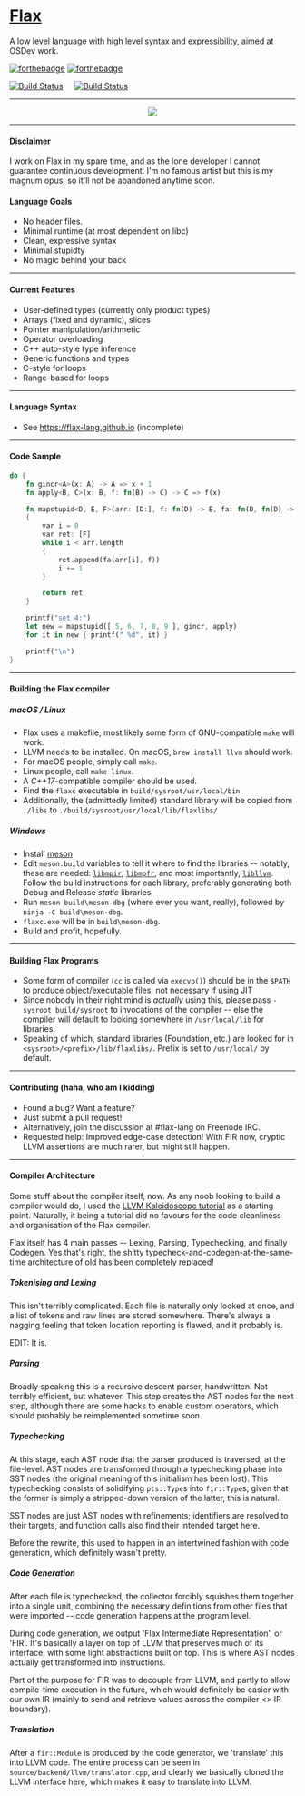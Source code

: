# [Flax](https://flax-lang.github.io)

A low level language with high level syntax and expressibility, aimed at OSDev work.


[![forthebadge](https://forthebadge.com/images/badges/made-with-crayons.svg)](http://forthebadge.com)
[![forthebadge](https://forthebadge.com/images/badges/built-with-resentment.svg)](http://forthebadge.com)

[![Build Status](https://semaphoreci.com/api/v1/zhiayang/flax/branches/develop/badge.svg)](https://semaphoreci.com/zhiayang/flax)
&nbsp;&nbsp;&nbsp;&nbsp;[![Build Status](https://travis-ci.org/flax-lang/flax.svg?branch=develop)](https://travis-ci.org/flax-lang/flax)



-----------------------------------------------


<p align="center">
  <img src="https://raw.githubusercontent.com/flax-lang/flax/develop/build/d20.gif" />
</p>



-----------------------------------------------

#### Disclaimer ####

I work on Flax in my spare time, and as the lone developer I cannot guarantee continuous development.
I'm no famous artist but this is my magnum opus, so it'll not be abandoned anytime soon.

#### Language Goals ####

- No header files.
- Minimal runtime (at most dependent on libc)
- Clean, expressive syntax
- Minimal stupidty
- No magic behind your back


-----------------------------------------------


#### Current Features ####

- User-defined types (currently only product types)
- Arrays (fixed and dynamic), slices
- Pointer manipulation/arithmetic
- Operator overloading
- C++ auto-style type inference
- Generic functions and types
- C-style for loops
- Range-based for loops

-----------------------------------------------


#### Language Syntax ####
- See https://flax-lang.github.io (incomplete)

-----------------------------------------------



#### Code Sample ####

```rust
do {
	fn gincr<A>(x: A) -> A => x + 1
	fn apply<B, C>(x: B, f: fn(B) -> C) -> C => f(x)

	fn mapstupid<D, E, F>(arr: [D:], f: fn(D) -> E, fa: fn(D, fn(D) -> E) -> F) -> [F]
	{
		var i = 0
		var ret: [F]
		while i < arr.length
		{
			ret.append(fa(arr[i], f))
			i += 1
		}

		return ret
	}

	printf("set 4:")
	let new = mapstupid([ 5, 6, 7, 8, 9 ], gincr, apply)
	for it in new { printf(" %d", it) }

	printf("\n")
}
```

-----------------------------------------------


#### Building the Flax compiler ####


##### macOS / Linux

- Flax uses a makefile; most likely some form of GNU-compatible `make` will work.
- LLVM needs to be installed. On macOS, `brew install llvm` should work.
- For macOS people, simply call `make`.
- Linux people, call `make linux`.
- A *C++17*-compatible compiler should be used.
- Find the `flaxc` executable in `build/sysroot/usr/local/bin`
- Additionally, the (admittedly limited) standard library will be copied from `./libs` to `./build/sysroot/usr/local/lib/flaxlibs/`


##### Windows

- Install [meson](https://mesonbuild.com/)
- Edit `meson.build` variables to tell it where to find the libraries -- notably, these are needed: [`libmpir`](http://mpir.org), [`libmpfr`](http://mpfr.org), and most importantly, [`libllvm`](http://llvm.org). Follow the build instructions for each library, preferably generating both Debug and Release *static* libraries.
- Run `meson build\meson-dbg` (where ever you want, really), followed by `ninja -C build\meson-dbg`.
- `flaxc.exe` will be in `build\meson-dbg`.
- Build and profit, hopefully.

-----------------------------------------------


#### Building Flax Programs ####

- Some form of compiler (`cc` is called via `execvp()`) should be in the `$PATH` to produce object/executable files; not necessary if using JIT
- Since nobody in their right mind is *actually* using this, please pass `-sysroot build/sysroot` to invocations of the compiler -- else the compiler will default to looking somewhere in `/usr/local/lib` for libraries.
- Speaking of which, standard libraries (Foundation, etc.) are looked for in `<sysroot>/<prefix>/lib/flaxlibs/`. Prefix is set to `/usr/local/` by default.


-----------------------------------------------


#### Contributing (haha, who am I kidding) ####

- Found a bug? Want a feature?
- Just submit a pull request!
- Alternatively, join the discussion at #flax-lang on Freenode IRC.
- Requested help: Improved edge-case detection! With FIR now, cryptic LLVM assertions are much rarer, but might still happen.


-----------------------------------------------


#### Compiler Architecture ####

Some stuff about the compiler itself, now. As any noob looking to build a compiler would do, I used the [LLVM Kaleidoscope tutorial](http://llvm.org/docs/tutorial/) as a starting point. Naturally, it being a tutorial did no favours for the code cleanliness and organisation of the Flax compiler.

Flax itself has 4 main passes -- Lexing, Parsing, Typechecking, and finally Codegen. Yes that's right, the shitty typecheck-and-codegen-at-the-same-time architecture of old has been completely replaced!


##### Tokenising and Lexing #####

This isn't terribly complicated. Each file is naturally only looked at once, and a list of tokens and raw lines are stored somewhere. There's always a nagging feeling that token location reporting is flawed, and it probably is.

EDIT: It is.


##### Parsing #####

Broadly speaking this is a recursive descent parser, handwritten. Not terribly efficient, but whatever. This step creates the AST nodes for the next step, although there are some hacks to enable custom operators, which should probably be reimplemented sometime soon.



##### Typechecking #####

At this stage, each AST node that the parser produced is traversed, at the file-level. AST nodes are transformed through a typechecking phase into SST nodes (the original meaning of this initialism has been lost). This typechecking consists of solidifying `pts::Type`s into `fir::Type`s; given that the former is simply a stripped-down version of the latter, this is natural.

SST nodes are just AST nodes with refinements; identifiers are resolved to their targets, and function calls also find their intended target here.

Before the rewrite, this used to happen in an intertwined fashion with code generation, which definitely wasn't pretty.



##### Code Generation #####

After each file is typechecked, the collector forcibly squishes them together into a single unit, combining the necessary definitions from other files that were imported -- code generation happens at the program level.

During code generation, we output 'Flax Intermediate Representation', or 'FIR'. It's basically a layer on top of LLVM that preserves much of its interface, with some light abstractions built on top. This is where AST nodes actually get transformed into instructions.

Part of the purpose for FIR was to decouple from LLVM, and partly to allow compile-time execution in the future, which would definitely be easier with our own IR (mainly to send and retrieve values across the compiler <> IR boundary).



##### Translation #####

After a `fir::Module` is produced by the code generator, we 'translate' this into LLVM code. The entire process can be seen in `source/backend/llvm/translator.cpp`, and clearly we basically cloned the LLVM interface here, which makes it easy to translate into LLVM.














